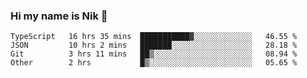 ### Hi my name is Nik 👋

<!--
**NikDoe/NikDoe** is a ✨ _special_ ✨ repository because its `README.md` (this file) appears on your GitHub profile.

Here are some ideas to get you started:

- 🔭 I’m currently working on ...
- 🌱 I’m currently learning ...
- 👯 I’m looking to collaborate on ...
- 🤔 I’m looking for help with ...
- 💬 Ask me about ...
- 📫 How to reach me: ...
- 😄 Pronouns: ...
- ⚡ Fun fact: ...
-->

<!--START_SECTION:waka-->

```text
TypeScript   16 hrs 35 mins  ███████████▓░░░░░░░░░░░░░   46.55 %
JSON         10 hrs 2 mins   ███████░░░░░░░░░░░░░░░░░░   28.18 %
Git          3 hrs 11 mins   ██▒░░░░░░░░░░░░░░░░░░░░░░   08.94 %
Other        2 hrs           █▒░░░░░░░░░░░░░░░░░░░░░░░   05.65 %
```

<!--END_SECTION:waka-->
